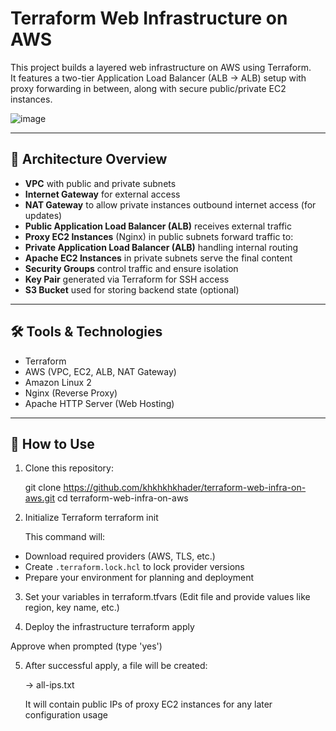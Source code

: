 # Terraform Web Infrastructure on AWS

This project builds a layered web infrastructure on AWS using Terraform.  
It features a two-tier Application Load Balancer (ALB → ALB) setup with proxy forwarding in between, along with secure public/private EC2 instances.

![image](https://github.com/user-attachments/assets/bf310091-d87f-49f0-bab5-c0fc016b52ac)




---

## 📌 Architecture Overview

- **VPC** with public and private subnets
- **Internet Gateway** for external access
- **NAT Gateway** to allow private instances outbound internet access (for updates)
- **Public Application Load Balancer (ALB)** receives external traffic
- **Proxy EC2 Instances** (Nginx) in public subnets forward traffic to:
- **Private Application Load Balancer (ALB)** handling internal routing
- **Apache EC2 Instances** in private subnets serve the final content
- **Security Groups** control traffic and ensure isolation
- **Key Pair** generated via Terraform for SSH access
- **S3 Bucket** used for storing backend state (optional)

---

## 🛠️ Tools & Technologies

- Terraform
- AWS (VPC, EC2, ALB, NAT Gateway)
- Amazon Linux 2
- Nginx (Reverse Proxy)
- Apache HTTP Server (Web Hosting)

---

## 🚀 How to Use

1. Clone this repository:

   git clone https://github.com/khkhkhkhader/terraform-web-infra-on-aws.git
   cd terraform-web-infra-on-aws

2. Initialize Terraform
    terraform init

   This command will:
  - Download required providers (AWS, TLS, etc.)
  - Create `.terraform.lock.hcl` to lock provider versions
  - Prepare your environment for planning and deployment
    

3. Set your variables in terraform.tfvars
  (Edit file and provide values like region, key name, etc.)

4. Deploy the infrastructure
  terraform apply

  Approve when prompted (type 'yes')

5. After successful apply, a file will be created:
    
    → all-ips.txt
    
    It will contain public IPs of proxy EC2 instances for any later configuration usage

